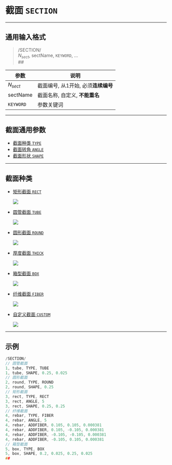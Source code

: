 # 截面 `SECTION`

---

## 通用输入格式

 > /SECTION/<br>
 $N_{sect}$, sectName, `KEYWORD`, ...<br>
 \#\#<br>

| 参数       | 说明                                |
| ---------- | ----------------------------------- |
| $N_{sect}$ | 截面编号, 从1开始, 必须**连续编号** |
| sectName   | 截面名称, 自定义, **不能重名**      |
| `KEYWORD`  | 参数关键词                          |


---

## 截面通用参数

- [截面种类 `TYPE`](/SECTION/GENERAL/TYPE.md)
- [截面转角 `ANGLE`](/SECTION/GENERAL/ANGLE.md)
- [截面形状 `SHAPE`](/SECTION/GENERAL/SHAPE.md)

---

## 截面种类

- [矩形截面 `RECT`](/SECTION/TYPES/RECT.md)
    
    ![](/PICS/SectionRect.png)

- [圆管截面 `TUBE`](/SECTION/TYPES/TUBE.md)
    
    ![](/PICS/SectionTube.png)

- [圆形截面 `ROUND`](/SECTION/TYPES/ROUND.md)
    
    ![](/PICS/SectionRound.png)

- [厚度截面 `THICK`](/SECTION/TYPES/THICK.md)
    
    ![](/PICS/SectionThick.png)

- [箱型截面 `BOX`](/SECTION/TYPES/BOX.md)
    
    ![](/PICS/SectionRect.png)

- [纤维截面 `FIBER`](/SECTION/TYPES/FIBER.md)
    
    ![](/PICS/SectionFiber.png)
    
- [自定义截面 `CUSTOM`](/SECTION/TYPES/CUSTOM.md)
    
    ![](/PICS/SectionCustom.png)

---

## 示例

```c
/SECTION/
// 圆管截面
1, tube, TYPE, TUBE
1, tube, SHAPE, 0.25, 0.025
// 圆形截面
2, round, TYPE, ROUND
2, round, SHAPE, 0.25
// 矩形截面
3, rect, TYPE, RECT
3, rect, ANGLE, 5
3, rect, SHAPE, 0.25, 0.25
// 纤维截面
4, rebar, TYPE, FIBER
4, rebar, ANGLE, 5
4, rebar, ADDFIBER, 0.105, 0.105, 0.000381
4, rebar, ADDFIBER, 0.105, -0.105, 0.000381
4, rebar, ADDFIBER, -0.105, -0.105, 0.000381
4, rebar, ADDFIBER, -0.105, 0.105, 0.000381
// 箱型截面
5, box, TYPE, BOX
5, box, SHAPE, 0.2, 0.025, 0.25, 0.025
##
```

